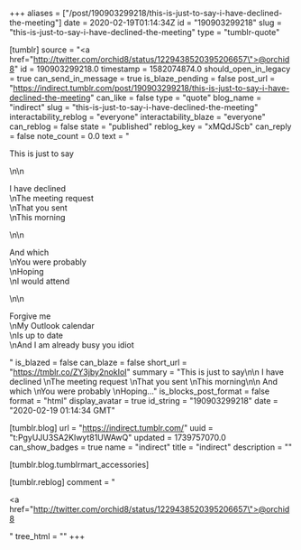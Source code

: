 +++
aliases = ["/post/190903299218/this-is-just-to-say-i-have-declined-the-meeting"]
date = 2020-02-19T01:14:34Z
id = "190903299218"
slug = "this-is-just-to-say-i-have-declined-the-meeting"
type = "tumblr-quote"

[tumblr]
source = "<a href=\"http://twitter.com/orchid8/status/1229438520395206657\">@orchid8</a>"
id = 190903299218.0
timestamp = 1582074874.0
should_open_in_legacy = true
can_send_in_message = true
is_blaze_pending = false
post_url = "https://indirect.tumblr.com/post/190903299218/this-is-just-to-say-i-have-declined-the-meeting"
can_like = false
type = "quote"
blog_name = "indirect"
slug = "this-is-just-to-say-i-have-declined-the-meeting"
interactability_reblog = "everyone"
interactability_blaze = "everyone"
can_reblog = false
state = "published"
reblog_key = "xMQdJScb"
can_reply = false
note_count = 0.0
text = "<p>This is just to say</p>\n\n<p>I have declined<br/>\nThe meeting request<br/>\nThat you sent<br/>\nThis morning</p>\n\n<p>And which<br/>\nYou were probably<br/>\nHoping <br/>\nI would attend</p>\n\n<p>Forgive me<br/>\nMy Outlook calendar <br/>\nIs up to date<br/>\nAnd I am already busy you idiot</p>"
is_blazed = false
can_blaze = false
short_url = "https://tmblr.co/ZY3jby2nokIoI"
summary = "This is just to say\n\n I have declined \nThe meeting request \nThat you sent \nThis morning\n\n And which \nYou were probably \nHoping..."
is_blocks_post_format = false
format = "html"
display_avatar = true
id_string = "190903299218"
date = "2020-02-19 01:14:34 GMT"

[tumblr.blog]
url = "https://indirect.tumblr.com/"
uuid = "t:PgyUJU3SA2Klwyt81UWAwQ"
updated = 1739757070.0
can_show_badges = true
name = "indirect"
title = "indirect"
description = ""

[tumblr.blog.tumblrmart_accessories]

[tumblr.reblog]
comment = "<p><a href=\"http://twitter.com/orchid8/status/1229438520395206657\">@orchid8</a></p>"
tree_html = ""
+++

